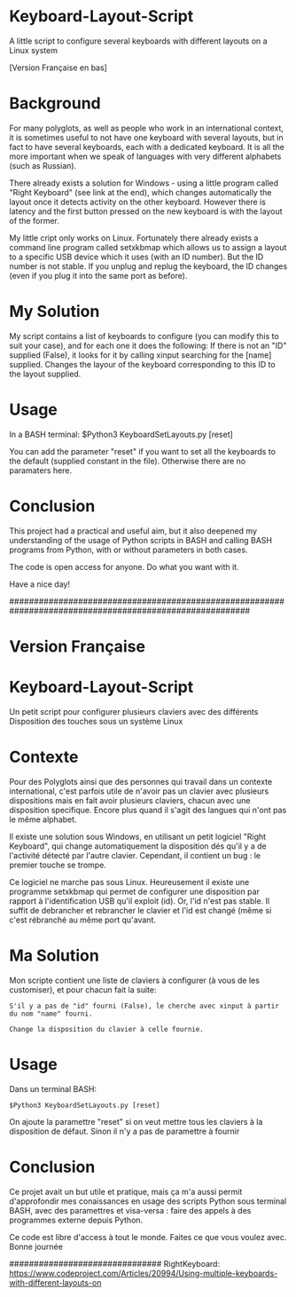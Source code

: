 # Keyboard-Layout-Script
A little script to configure several keyboards with different layouts on a Linux system

[Version Française en bas]

# Background
For many polyglots, as well as people who work in an international context, it is sometimes useful to not have one keyboard with several layouts, but in fact to have several keyboards, each with a dedicated keyboard. It is all the more important when we speak of languages with very different alphabets (such as Russian).

There already exists a solution for Windows - using a little program called "Right Keyboard" (see link at the end), which changes automatically the layout once it detects activity on the other keyboard. However there is latency and the first button pressed on the new keyboard is with the layout of the former. 

My little cript only works on Linux. Fortunately there already exists a command line program called setxkbmap which allows us to assign a layout to a specific USB device which it uses (with an ID number). But the ID number is not stable. If you unplug and replug the keyboard, the ID changes (even if you plug it into the same port as before).

# My Solution
My script contains a list of keyboards to configure (you can modify this to suit your case), and for each one it does the following:
	If there is not an "ID" supplied (False), it looks for it by calling xinput searching for the [name] supplied.
	Changes the layour of the keyboard corresponding to this ID to the layout supplied.
	
# Usage
In a BASH terminal: 
	$Python3 KeyboardSetLayouts.py [reset]

You can add the parameter "reset" if you want to set all the keyboards to the default (supplied constant in the file). Otherwise there are no paramaters here. 

# Conclusion

This project had a practical and useful aim, but it also deepened my understanding of the usage of Python scripts in BASH and calling BASH programs from Python, with or without parameters in both cases. 

The code is open access for anyone. Do what you want with it.

Have a nice day!

#########################################################################################################
# Version Française

# Keyboard-Layout-Script
Un petit script pour configurer plusieurs claviers avec des différents Disposition des touches sous un système Linux


# Contexte
Pour des Polyglots ainsi que des personnes qui travail dans un contexte international, c'est parfois utile de n'avoir pas un clavier avec plusieurs dispositions mais en fait avoir plusieurs claviers, chacun avec une disposition specifique. Encore plus quand il s'agit des langues qui n'ont pas le même alphabet.

Il existe une solution sous Windows, en utilisant un petit logiciel "Right Keyboard", qui change automatiquement la disposition dés qu'il y a de l'activité détecté par l'autre clavier. Cependant, il contient un bug : le premier touche se trompe.

Ce logiciel ne marche pas sous Linux. Heureusement il existe une programme setxkbmap qui permet de configurer une disposition par rapport à l'identification USB qu'il exploit (id). Or, l'id n'est pas stable. Il suffit de debrancher et rebrancher le clavier et l'id est changé (même si c'est rébranché au même port qu'avant.


# Ma Solution
Mon scripte contient une liste de claviers à configurer (à vous de les customiser), et pour chacun fait la suite:

	S'il y a pas de "id" fourni (False), le cherche avec xinput à partir du nom "name" fourni.

	Change la disposition du clavier à celle fournie.


# Usage
Dans un terminal BASH:

	$Python3 KeyboardSetLayouts.py [reset]

On ajoute la paramettre "reset" si on veut mettre tous les claviers à la disposition de défaut. Sinon il n'y a pas de paramettre à fournir


# Conclusion
Ce projet avait un but utile et pratique, mais ça m'a aussi permit d'approfondir mes conaissances en usage des scripts Python sous terminal BASH, avec des paramettres et visa-versa : faire des appels à des programmes externe depuis Python. 

Ce code est libre d'access à tout le monde. Faites ce que vous voulez avec.
Bonne journée
 
###############################
RightKeyboard: https://www.codeproject.com/Articles/20994/Using-multiple-keyboards-with-different-layouts-on
